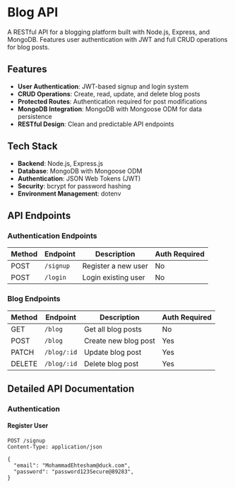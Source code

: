 # Blog API

A RESTful API for a blogging platform built with Node.js, Express, and MongoDB. Features user authentication with JWT and full CRUD operations for blog posts.

## Features

- **User Authentication**: JWT-based signup and login system
- **CRUD Operations**: Create, read, update, and delete blog posts
- **Protected Routes**: Authentication required for post modifications
- **MongoDB Integration**: MongoDB with Mongoose ODM for data persistence
- **RESTful Design**: Clean and predictable API endpoints

## Tech Stack

- **Backend**: Node.js, Express.js
- **Database**: MongoDB with Mongoose ODM
- **Authentication**: JSON Web Tokens (JWT)
- **Security**: bcrypt for password hashing
- **Environment Management**: dotenv

## API Endpoints

### Authentication Endpoints

| Method | Endpoint  | Description         | Auth Required |
| ------ | --------- | ------------------- | ------------- |
| POST   | `/signup` | Register a new user | No            |
| POST   | `/login`  | Login existing user | No            |

### Blog Endpoints

| Method | Endpoint    | Description          | Auth Required |
| ------ | ----------- | -------------------- | ------------- |
| GET    | `/blog`     | Get all blog posts   | No            |
| POST   | `/blog`     | Create new blog post | Yes           |
| PATCH  | `/blog/:id` | Update blog post     | Yes           |
| DELETE | `/blog/:id` | Delete blog post     | Yes           |

## Detailed API Documentation

### Authentication

#### Register User

```http
POST /signup
Content-Type: application/json

{
  "email": "MohammadEhtesham@duck.com",
  "password": "password123Secure@89283",
}
```
